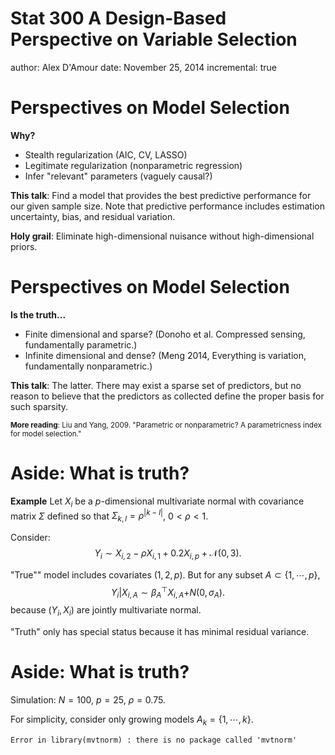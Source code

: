 Stat 300
A Design-Based Perspective on Variable Selection
========================================================
author: Alex D'Amour
date: November 25, 2014
incremental: true

Perspectives on Model Selection
========================================================
**Why?**
* Stealth regularization (AIC, CV, LASSO)
* Legitimate regularization (nonparametric regression)
* Infer "relevant" parameters (vaguely causal?)

**This talk**: Find a model that provides the best predictive performance for our given sample size. Note that predictive performance includes estimation uncertainty, bias, and residual variation.

**Holy grail**: Eliminate high-dimensional nuisance without high-dimensional priors.

Perspectives on Model Selection
========================================================
**Is the truth...**
* Finite dimensional and sparse? (Donoho et al. Compressed sensing, fundamentally parametric.)
* Infinite dimensional and dense? (Meng 2014, Everything is variation, fundamentally nonparametric.)

**This talk**: The latter. There may exist a sparse set of predictors, but no reason to believe that the predictors as collected define the proper basis for such sparsity.

<small>**More reading**: Liu and Yang, 2009. "Parametric or nonparametric? A parametricness index for model selection."</small>

Aside: What is truth?
========================================================
**Example**
Let $X_i$  be a $p$-dimensional multivariate normal with covariance matrix $\Sigma$ defined so that $\Sigma_{k,l} = \rho^{|k-l|}$, $0 < \rho < 1$.

Consider:
$$
Y_i \sim X_{i,2} - \rho X_{i,1} + 0.2 X_{i,p} + \mathcal N(0,3).
$$

"True"" model includes covariates $(1,2,p)$.
But for any subset $A \subset \{1,\cdots ,p\}$,
$$
Y_i | X_{i,A} \sim \beta_A^{\top} X_{i,A}\mathcal + N(0, \sigma_A).
$$
because $(Y_i,X_i)$ are jointly multivariate normal. 

"Truth" only has special status because it has minimal residual variance.

Aside: What is truth?
========================================================

Simulation: $N = 100$, $p=25$, $\rho = 0.75$.

For simplicity, consider only growing models $A_k = \{1, \cdots, k\}$.





```
Error in library(mvtnorm) : there is no package called 'mvtnorm'
```
